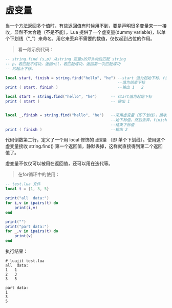 # 虚变量

当一个方法返回多个值时，有些返回值有时候用不到，要是声明很多变量来一一接收，显然不太合适（不是不能）。Lua 提供了一个虚变量(dummy variable)，以单个下划线（“_”）来命名，用它来丢弃不需要的数值，仅仅起到占位的作用。

> 看一段示例代码：

```lua
-- string.find (s,p) 从string 变量s的开头向后匹配 string
-- p，若匹配不成功，返回nil，若匹配成功，返回第一次匹配成功
-- 的起止下标。

local start, finish = string.find("hello", "he") --start 值为起始下标，finish
                                                 --值为结束下标
print ( start, finish )                          --输出 1   2

local start = string.find("hello", "he")      -- start值为起始下标
print ( start )                               -- 输出 1


local _,finish = string.find("hello", "he")   --采用虚变量（即下划线），接收起
                                              --始下标值，然后丢弃，finish接收
                                              --结束下标值
print ( finish )                              --输出 2
```

代码倒数第二行，定义了一个用 local 修饰的 `虚变量` （即 单个下划线）。使用这个虚变量接收 string.find() 第一个返回值，静默丢掉，这样就直接得到第二个返回值了。

虚变量不仅仅可以被用在返回值，还可以用在迭代等。

> 在for循环中的使用：

```lua
-- test.lua 文件
local t = {1, 3, 5}

print("all  data:")
for i,v in ipairs(t) do
    print(i,v)
end

print("")
print("part data:")
for _,v in ipairs(t) do
    print(v)
end
```

执行结果：

```shell
# luajit test.lua
all  data:
1   1
2   3
3   5

part data:
1
3
5
```
